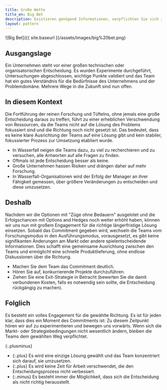 ```yaml
---
title: Große Wette
title_en: Big Bet
description: Existieren genügend Informationen, verpflichten Sie sich zu einer signifikanten Entscheidung, um die Cloud-Migration voranzutreiben. Konzentrieren Sie sich auf die Ausführung und nicht auf die Forschung.
layout: pattern
---
```


![Big Bet]({{ site.baseurl }}/assets/images/big%20bet.png)

## Ausgangslage

Ein Unternehmen steht vor einer großen technischen oder organisatorischen Entscheidung.
Es wurden Experimente durchgeführt, Untersuchungen abgeschlossen, wichtige Punkte validiert und das Team hat ein gutes Verständnis für die Bedürfnisse des Unternehmens und der Problemdomäne.
Mehrere Wege in die Zukunft sind nun offen.

## In diesem Kontext

Die Fortführung der reinen Forschung und Tüftelns, ohne jemals eine große Entscheidung daraus zu treffen, führt zu einer erheblichen Verschwendung von Ressourcen, da die Teams nicht auf die Lösung des Problems fokussiert sind und die Richtung noch nicht gesetzt ist.
Das bedeutet, dass es keine klare Ausrichtung der Teams auf eine Lösung gibt und kein stabiler, fokussierter Prozess zur Umsetzung etabliert wurde.

* In Wasserfall neigen die Teams dazu, zu viel zu recherchieren und zu versuchen, alle Antworten auf alle Fragen zu finden.
* Oftmals ist jede Entscheidung besser als keine.
* Große Unternehmen hassen Risiken und drängen daher auf mehr Forschung.
* In Wasserfall-Organisationen wird der Erfolg der Manager an ihrer Fähigkeit gemessen, über größere Veränderungen zu entscheiden und diese umzusetzen.


## Deshalb

Nachdem wir die Optionen mit "Züge ohne Bedauern" ausgelotet und die Erfolgschancen mit Options and Hedges noch weiter erhöht haben, können wir uns nun mit großem Engagement für die richtige längerfristige Lösung einsetzen.
Sobald das Commitment gegeben wird, wechseln die Teams vom Forschungsmodus in den Ausführungsmodus, vorausgesetzt, es gibt keine signifikanten Änderungen am Markt oder andere spielentscheidende Informationen.
Dies schafft eine gemeinsame Ausrichtung zwischen den Teams und ermöglicht eine schnelle Produktlieferung, ohne endlose Diskussionen über die Richtung.

* Machen Sie dem Team das Commitment deutlich.
* Hören Sie auf, konkurrierende Projekte durchzuführen.
* Ziehen Sie eine Exit-Strategie in Betracht (bewerten Sie die damit verbundenen Kosten, falls es notwendig sein sollte, die Entscheidung rückgängig zu machen).

## Folglich

Es besteht ein volles Engagement für die gewählte Richtung.
Es ist für jeden klar, dass dies ein Moment des Commitments ist: Zu diesem Zeitpunkt hören wir auf zu experimentieren und bewegen uns vorwärts.
Wenn sich die Markt- oder Strategiebedingungen nicht wesentlich ändern, bleiben die Teams dem gewählten Weg verpflichtet.

{:.plusminus}
- {:.plus} Es wird eine einzige Lösung gewählt und das Team konzentriert sich darauf, sie umzusetzen.
- {:.plus} Es wird keine Zeit für Arbeit verschwendet, die den Entscheidungsprozess nicht verbessert.
- {:.minus} Es besteht immer die Möglichkeit, dass sich die Entscheidung als nicht richtig herausstellt.
